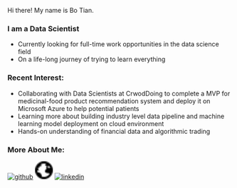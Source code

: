  Hi there! My name is Bo Tian.
 
 ### I am a Data Scientist
- Currently looking for full-time work opportunities in the data science field
- On a life-long journey of trying to learn everything


### Recent Interest:
- Collaborating with Data Scientists at CrwodDoing to complete a MVP for medicinal-food product recommendation system and deploy it on Microsoft Azure to help potential patients 
- Learning more about building industry level data pipeline and machine learning model deployment on cloud environment
- Hands-on understanding of financial data and algorithmic trading 



### More About Me:

<div>
  <a href="https://github.com/tianbo137/My_Data_Portfolio" target="_blank" rel="noreferrer"><img width="40" alt="github" src="https://cdn.jsdelivr.net/npm/simple-icons@v3/icons/github.svg" /></a>
 <a href="https://tianbo137.github.io/" target="_blank" rel="noreferrer"><img width="40" alt="portfolio" src="https://raw.githubusercontent.com/iconic/open-iconic/master/svg/globe.svg" /></a>
<a href="https://www.linkedin.com/in/tianbo137/" target="_blank" rel="noreferrer"><img width="40" alt="linkedin" src="https://cdn.jsdelivr.net/npm/simple-icons@v3/icons/linkedin.svg" /></a>
   
</div>
